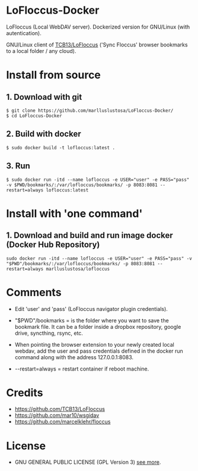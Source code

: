 # LoFloccus-Docker
LoFloccus (Local WebDAV server). Dockerized version for GNU/Linux (with autentication).

GNU/Linux client of [TCB13/LoFloccus](https://github.com/TCB13/LoFloccus) ('Sync Floccus' browser bookmarks to a local folder / any cloud). 

# Install from source

## 1. Download with git
```
$ git clone https://github.com/marlluslustosa/LoFloccus-Docker/
$ cd LoFloccus-Docker
```

## 2. Build with docker
```
$ sudo docker build -t lofloccus:latest .
```

## 3. Run
```
$ sudo docker run -itd --name lofloccus -e USER="user" -e PASS="pass" -v $PWD/bookmarks/:/var/lofloccus/bookmarks/ -p 8083:8081 --restart=always lofloccus:latest
```


# Install with 'one command'
## 1. Download and build and run image docker (Docker Hub Repository)
```
sudo docker run -itd --name lofloccus -e USER="user" -e PASS="pass" -v "$PWD"/bookmarks/:/var/lofloccus/bookmarks/ -p 8083:8081 --restart=always marlluslustosa/lofloccus
```


# Comments

 * Edit 'user' and 'pass' (LoFloccus navigator plugin credentials).

 * "$PWD"/bookmarks = is the folder where you want to save the bookmark file. It can be a folder inside a dropbox repository, google drive, syncthing, rsync, etc.

 * When pointing the browser extension to your newly created local webdav, add the user and pass credentials defined in the docker run command along with the address 127.0.0.1:8083.
 
 * --restart=always = restart container if reboot machine.
 
 # Credits
* https://github.com/TCB13/LoFloccus
* https://github.com/mar10/wsgidav
* https://github.com/marcelklehr/floccus

# License

* GNU GENERAL PUBLIC LICENSE (GPL Version 3) [see more](LICENSE).
